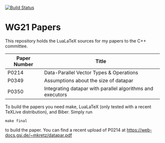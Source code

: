 [![Build Status](https://travis-ci.org/mattkretz/wg21-papers.svg?branch=master)](https://travis-ci.org/mattkretz/wg21-papers)
# WG21 Papers

This repository holds the LuaLaTeX sources for my papers to the C++ committee.

| Paper Number | Title |
| ------------ | ----- |
| P0214 | Data-Parallel Vector Types & Operations |
| P0349 | Assumptions about the size of datapar |
| P0350 | Integrating datapar with parallel algorithms and executors |

To build the papers you need make, LuaLaTeX (only tested with a recent TeXLive distribution), and Biber.
Simply run

    make final

to build the paper. You can find a recent upload of P0214 at https://web-docs.gsi.de/~mkretz/datapar.pdf
